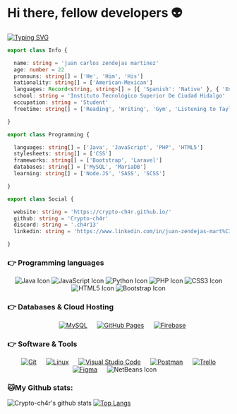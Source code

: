 <h1>Hi there, fellow developers 👽 </h1>

<a href="https://git.io/typing-svg"><img src="https://readme-typing-svg.herokuapp.com?font=Poppins&size=30&pause=1000&color=3F62A7&center=true&vCenter=true&random=false&width=600&height=100&lines=J.C+Zendejas+Mart%C3%ADnez;+Computer+Systems+Engineering+Student;Programming+Technician;Web+Developer;Active+Learner+%3C3" alt="Typing SVG" /></a>

```ts
export class Info {

  name: string = 'juan carlos zendejas martinez'
  age: number = 22
  pronouns: string[] = ['He', 'Him', 'His']
  nationality: string[] = ['American-Mexican']
  languages: Record<string, string>[] = [{ 'Spanish': 'Native' }, { 'English': 'C2' }]
  school: string = 'Instituto Tecnológico Superior De Ciudad Hidalgo'
  occupation: string = 'Student'
  freetime: string[] = ['Reading', 'Writing', 'Gym', 'Listening to Taylor Swift']

}

export class Programming {

  languages: string[] = ['Java', 'JavaScript', 'PHP', 'HTML5']
  stylesheets: string[] = ['CSS']
  frameworks: string[] = ['Bootstrap', 'Laravel']
  databases: string[] = ['MySQL', 'MariaDB']
  learning: string[] = ['Node.JS', 'SASS', 'SCSS']

}

export class Social {

  website: string = 'https://crypto-ch4r.github.io/'
  github: string = 'Crypto-ch4r'
  discord: string = '.ch4r13'
  linkedin: string = 'https://www.linkedin.com/in/juan-zendejas-mart%C3%ADnez-642569256/'

}
```

### 👉 Programming languages

<p align="center">
  <img src="https://img.shields.io/badge/-Java-FFA500?style=for-the-badge&logo=java&logoColor=white" alt="Java Icon" />
  <img src="https://img.shields.io/badge/-JavaScript-F7DF1E?style=for-the-badge&logo=javascript&logoColor=black"
    alt="JavaScript Icon" />
  <img src="https://img.shields.io/badge/-Python-3776AB?style=for-the-badge&logo=python&logoColor=white"
    alt="Python Icon" />
  <img src="https://img.shields.io/badge/-PHP-777BB4?style=for-the-badge&logo=php&logoColor=white" alt="PHP Icon"/>
  <img src="https://img.shields.io/badge/-CSS3-1572B6?style=for-the-badge&logo=css3&logoColor=white" alt="CSS3 Icon" />
  <img src="https://img.shields.io/badge/-HTML5-E34F26?style=for-the-badge&logo=html5&logoColor=white" alt="HTML5 Icon" />
  <img src="https://img.shields.io/badge/-Bootstrap-7952B3?style=for-the-badge&logo=bootstrap&logoColor=white" alt="Bootstrap Icon" />
</p>

### 👉 Databases & Cloud Hosting
<p align="center">
  &emsp;
    <a href="https://www.mysql.com/"><img alt="MySQL" src="https://img.shields.io/badge/MySQL-00000F?style=for-the-badge&logo=mysql&logoColor=white"></a>
  &emsp;
    <a href="https://www.github.com"><img alt="GitHub Pages" src="https://img.shields.io/badge/GitHub-100000?style=for-the-badge&logo=github&logoColor=white"></a>
  &emsp;
<a href="https://firebase.google.com/"><img alt="Firebase" src ="https://img.shields.io/badge/firebase-ffca28?style=for-the-badge&logo=firebase&logoColor=black"></a>
 </p>

  ### 👉 Software & Tools
 <p align="center">
    &emsp;
    <a href="#"><img alt="Git" src="https://img.shields.io/badge/Git-F05032?style=for-the-badge&logo=git&logoColor=white"></a>
    &emsp;
    <a href="#"><img alt="Linux" src="https://img.shields.io/badge/Linux-FCC624?style=for-the-badge&logo=linux&logoColor=black"></a>
    &emsp;
    <a href="#"><img alt="Visual Studio Code" src="https://img.shields.io/badge/Visual_Studio_Code-0078D4?style=for-the-badge&logo=visual%20studio%20code&logoColor=white"></a>
    &emsp;
    <a href="#"><img alt="Postman" src="https://img.shields.io/badge/Postman-FF6C37?style=for-the-badge&logo=Postman&logoColor=white"></a>
     &emsp;
    <a href="#"><img alt="Trello" src="https://img.shields.io/badge/Trello-0052CC?style=for-the-badge&logo=trello&logoColor=white"></a>
    &emsp;
     <a href="#"><img alt="Figma" src="https://img.shields.io/badge/Figma-F24E1E?style=for-the-badge&logo=figma&logoColor=white"></a>
    &emsp;
   <img src="https://img.shields.io/badge/-NetBeans-1B6AC6?style=for-the-badge&logo=apache-netbeans-ide&logoColor=white" alt="NetBeans Icon" />
   &emsp;
</p>

### 🐱My Github stats:
![Crypto-ch4r's github stats](https://github-readme-stats.vercel.app/api?username=Crypto-ch4r&show_icons=true&title_color=ffc857&icon_color=8ac926&text_color=daf7dc&bg_color=151515&hide=["stars"]) [![Top Langs](https://github-readme-stats.vercel.app/api/top-langs/?username=Crypto-ch4r&layout=compact&text_color=daf7dc&bg_color=151515)](https://github.com/Crypto-ch4r/github-readme-stats)
